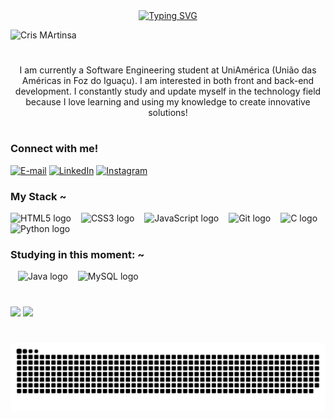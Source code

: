 <div align="center">
  <a href="https://git.io/typing-svg">
    <img src="https://readme-typing-svg.demolab.com?font=Fira+Code&weight=500&size=22&pause=1000&color=C0D1B8&center=true&vCenter=true&random=false&width=524&lines=%E2%8A%B9+Welcome+to+my+profile!+%CB%99%E1%B5%95%CB%99+%E2%8A%B9+" alt="Typing SVG">
  </a>
</div>

![Cris MArtinsa](https://github.com/ismycris/ismycris/assets/104570782/decde7a7-9266-4cfc-b0ca-1ba092fb9e07)

#

<p align="center">I am currently a Software Engineering student at UniAmérica (União das Américas in Foz do Iguaçu). I am interested in both front and back-end development.
  I constantly study and update myself in the technology field because I love learning and using my knowledge to create innovative solutions!

#
<img align="right" alt="" height="280px" src="https://github.com/ismycris/ismycris/assets/104570782/06b910bf-203d-43c0-af41-be57158727a8">




<h3 align="left">Connect with me!</h3>

[![E-mail](https://img.shields.io/badge/-Email-000?style=for-the-badge&logo=microsoft-outlook&logoColor=C0D1B8&color:FFF)](mailto:cristielythainara@gmail.com)
[![LinkedIn](https://img.shields.io/badge/-LinkedIn-000?style=for-the-badge&logo=linkedin&logoColor=C0D1B8&color:FFF)](https://www.linkedin.com/in/cristiely-tainara-da-silva-martins-30345a307/)
[![Instagram](https://img.shields.io/badge/-Instagram-000?style=for-the-badge&logo=instagram&logoColor=C0D1B8&color:FFF)](https://www.instagram.com/0_0cris0_08/)


<h3 align="left">My Stack ~</h3>

<div align="left">
  <img src="https://cdn.jsdelivr.net/gh/devicons/devicon/icons/html5/html5-original.svg" height="25" alt="HTML5 logo" />
  <img width="8" />
  <img src="https://cdn.jsdelivr.net/gh/devicons/devicon/icons/css3/css3-original.svg" height="25" alt="CSS3 logo" />
  <img width="8" />
  <img src="https://cdn.jsdelivr.net/gh/devicons/devicon/icons/javascript/javascript-plain.svg" height="25" alt="JavaScript logo" />
  <img width="8" />
  <img src="https://cdn.jsdelivr.net/gh/devicons/devicon/icons/git/git-original.svg" height="25" alt="Git logo" />
  <img width="8" />
  <img src="https://cdn.jsdelivr.net/gh/devicons/devicon/icons/c/c-original.svg" height="25" alt="C logo" />
  <img width="8" />
  <img src="https://cdn.jsdelivr.net/gh/devicons/devicon/icons/python/python-original.svg" height="25" alt="Python logo" />
</div>

<h3 align="left">Studying in this moment: ~</h3>
<div align="left">
  <img width="8" />
  <img src="https://cdn.jsdelivr.net/gh/devicons/devicon/icons/java/java-original.svg" height="25" alt="Java logo" />
  <img width="8" />
  <img src="https://cdn.jsdelivr.net/gh/devicons/devicon/icons/mysql/mysql-original.svg" height="25" alt="MySQL logo" />
</div>


#
<div>
  <img height="180em" src="https://github-readme-stats.vercel.app/api?username=ismycris&show_icons=true&theme=tokyonight"/>
  <img height="180em" src="https://github-readme-stats.vercel.app/api/top-langs/?username=ismycris&layout=compact&theme=tokyonight"/>
</div>

#


<picture align="center">
  <source media="(prefers-color-scheme: dark)" srcset="https://raw.githubusercontent.com/ismycris/ismycris/output/github-contribution-grid-snake-dark.svg">
  <source media="(prefers-color-scheme: light)" srcset="https://raw.githubusercontent.com/ismycris/ismycris/output/github-contribution-grid-snake-dark.svg">
  <img align="center" alt="github contribution grid snake animation" src="https://raw.githubusercontent.com/ismycris/ismycris/output/github-contribution-grid-snake.svg">
</picture>
